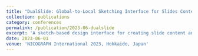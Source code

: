 ```yaml
---
title: "DualSlide: Global-to-Local Sketching Interface for Slides Content and Layout Design"
collection: publications
category: conferences
permalink: /publication/2023-06-dualslide
excerpt: 'A sketch-based design interface for creating slide content and layouts from global to local levels.'
date: 2023-06-01
venue: 'NICOGRAPH International 2023, Hokkaido, Japan'
---
```

